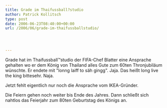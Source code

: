 ```yaml
---
title: Grade im Thaifussball?studio
author: Patrick Kollitsch
type: post
date: 2006-06-23T08:40:00+00:00
url: /2006/06/grade-im-thaifussballstudio/




---
```

Grade hat im Thaifussball&trade;studio der FIFA-Chef Blatter eine Ansprache gehalten wo er dem König von Thailand alles Gute zum 60ten Thronjubiläum wünschte. Er endete mit "lonng laiff to säh gingg". Jaja. Das heißt long live the king bittesehr. Naja.

Jetzt fehlt eigentlich nur noch die Ansprache vom IKEA-Gründer.

Die Feiern gehen noch weiter bis Ende des Jahres. Dann schließt sich nahtlos das Feierjahr zum 80ten Geburtstag des Königs an.

